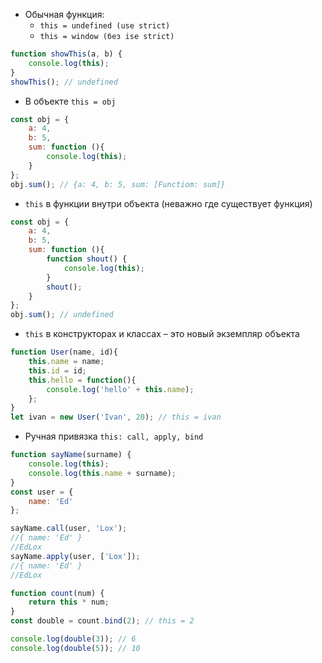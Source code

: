 - Обычная функция: 
	- `this = undefined (use strict)` 
	- `this = window (без ise strict)`
```js
function showThis(a, b) {
    console.log(this);
}
showThis(); // undefined
```
- В объекте  `this = obj`
```js
const obj = {
	a: 4,
	b: 5,
	sum: function (){
		console.log(this);
	}
};
obj.sum(); // {a: 4, b: 5, sum: [Functiom: sum]}
```
- `this` в функции внутри объекта (неважно где существует функция)
```js
const obj = {
	a: 4,
	b: 5,
	sum: function (){
		function shout() {
	        console.log(this);
	    }
	    shout();
	}
};
obj.sum(); // undefined
```
- `this` в конструкторах и классах – это новый экземпляр объекта
```js
function User(name, id){
	this.name = name;
	this.id = id;
	this.hello = function(){
		console.log('hello' + this.name);
	};
} 
let ivan = new User('Ivan', 20); // this = ivan
```
- Ручная привязка `this: call, apply, bind`
```js
function sayName(surname) {
    console.log(this);
    console.log(this.name + surname);
}
const user = {
    name: 'Ed'
};

sayName.call(user, 'Lox');
//{ name: 'Ed' }
//EdLox
sayName.apply(user, ['Lox']);
//{ name: 'Ed' }
//EdLox
```
```js
function count(num) {
    return this * num;
}
const double = count.bind(2); // this = 2

console.log(double(3)); // 6
console.log(double(5)); // 10
```